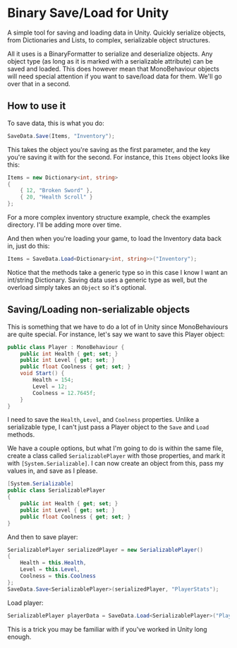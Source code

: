 # Binary Save/Load for Unity
A simple tool for saving and loading data in Unity. Quickly serialize objects, from Dictionaries and Lists, to complex, serializable object structures. 

All it uses is a BinaryFormatter to serialize and deserialize objects. Any object type (as long as it is marked with a serializable attribute) can be saved and loaded. This does however mean that MonoBehaviour objects will need special attention if you want to save/load data for them. We'll go over that in a second.

## How to use it

To save data, this is what you do:

````csharp
SaveData.Save(Items, "Inventory");
````

This takes the object you're saving as the first parameter, and the key you're saving it with for the second. For instance, this `Items` object looks like this:

````csharp
Items = new Dictionary<int, string>
{
    { 12, "Broken Sword" },
    { 20, "Health Scroll" }
};
````
For a more complex inventory structure example, check the examples directory. I'll be adding more over time.

And then when you're loading your game, to load the Inventory data back in, just do this:
````csharp
Items = SaveData.Load<Dictionary<int, string>>("Inventory");
````

Notice that the methods take a generic type so in this case I know I want an int/string Dictionary. Saving data uses a generic type as well, but the overload simply takes an `Object` so it's optional.

## Saving/Loading non-serializable objects
This is something that we have to do a lot of in Unity since MonoBehaviours are quite special. For instance, let's say we want to save this Player object:

````csharp
public class Player : MonoBehaviour {
    public int Health { get; set; }
    public int Level { get; set; }
    public float Coolness { get; set; }
    void Start() {
        Health = 154;
        Level = 12;
        Coolness = 12.7645f;
    }
}
````
I need to save the `Health`, `Level`, and `Coolness` properties. Unlike a serializable type, I can't just pass a Player object to the `Save` and `Load` methods. 

We have a couple options, but what I'm going to do is within the same file, create a class called `SerializablePlayer` with those properties, and mark it with `[System.Serializable]`. I can now create an object from this, pass my values in, and save as I please. 

````csharp
[System.Serializable]
public class SerializablePlayer
{
    public int Health { get; set; }
    public int Level { get; set; }
    public float Coolness { get; set; }
}
````
And then to save player:

````csharp
SerializablePlayer serializedPlayer = new SerializablePlayer()
{
    Health = this.Health,
    Level = this.Level,
    Coolness = this.Coolness
};
SaveData.Save<SerializablePlayer>(serializedPlayer, "PlayerStats");
````
Load player:

````csharp
SerializablePlayer playerData = SaveData.Load<SerializablePlayer>("PlayerStats");
````

This is a trick you may be familiar with if you've worked in Unity long enough. 
